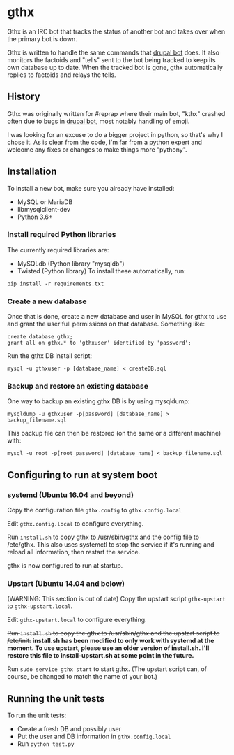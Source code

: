 # gthx
Gthx is an IRC bot that tracks the status of another bot and takes over when the primary bot is down.

Gthx is written to handle the same commands that [drupal bot](https://www.drupal.org/project/bot) does.
It also monitors the factoids and "tells"
sent to the bot being tracked to keep its own database up to date. When the tracked bot is gone, gthx automatically
replies to factoids and relays the tells.

## History
Gthx was originally written for #reprap where their main bot, "kthx" crashed often due to bugs in
[drupal bot](https://www.drupal.org/project/bot), most notably handling of emoji.

I was looking for an excuse to do a bigger project in python, so that's why I chose it. As is clear
from the code, I'm far from a python expert and welcome any fixes or changes to make things more
"pythony".

## Installation
To install a new bot, make sure you already have installed:
* MySQL or MariaDB
* libmysqlclient-dev
* Python 3.6+

### Install required Python libraries
The currently required libraries are:
* MySQLdb (Python library "mysqldb")
* Twisted (Python library)
To install these automatically, run:
```
pip install -r requirements.txt
```

### Create a new database
Once that is done, create a new database and user in MySQL for gthx to use and grant the user full permissions
on that database. Something like:

```
create database gthx;
grant all on gthx.* to 'gthxuser' identified by 'password';
```

Run the gthx DB install script:
```
mysql -u gthxuser -p [database_name] < createDB.sql
```
### Backup and restore an existing database
One way to backup an existing gthx DB is by using mysqldump:
```
mysqldump -u gthxuser -p[password] [database_name] > backup_filename.sql
```

This backup file can then be restored (on the same or a different machine) with:
```
mysql -u root -p[root_password] [database_name] < backup_filename.sql
```

## Configuring to run at system boot

### systemd (Ubuntu 16.04 and beyond)
Copy the configuration file `gthx.config` to `gthx.config.local`

Edit `gthx.config.local` to configure everything.

Run `install.sh` to copy gthx to /usr/sbin/gthx and the config file to /etc/gthx.
This also uses systemctl to stop the service if it's running and reload all information, then restart
the service.

gthx is now configured to run at startup.

### Upstart (Ubuntu 14.04 and below)
(WARNING: This section is out of date)
Copy the upstart script `gthx-upstart` to `gthx-upstart.local`.

Edit `gthx-upstart.local` to configure everything.

~~Run `install.sh` to copy the gthx to /usr/sbin/gthx and the upstart script to /etc/init.~~
**install.sh has been modified to only work with systemd at the moment. To use upstart, please use an
older version of install.sh. I'll restore this file to install-upstart.sh at some point in the future.**

Run `sudo service gthx start` to start gthx. (The upstart script can, of course, be changed to match the name of your bot.)

## Running the unit tests
To run the unit tests:
* Create a fresh DB and possibly user
* Put the user and DB information in `gthx.config.local`
* Run `python test.py`


